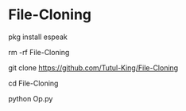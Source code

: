 # File-Cloning 

pkg install espeak

rm -rf File-Cloning

git clone https://github.com/Tutul-King/File-Cloning

cd File-Cloning

python Op.py

